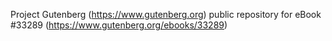 Project Gutenberg (https://www.gutenberg.org) public repository for eBook #33289 (https://www.gutenberg.org/ebooks/33289)
